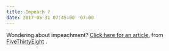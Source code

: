 ```yaml
---
title: Impeach ?
date: 2017-05-31 07:45:00 -07:00
---
```


Wondering about impeachment?  [Click here for an article](https://fivethirtyeight.com/features/chance-donald-trump-impeached/), from  [FiveThirtyEight](https://en.wikipedia.org/wiki/FiveThirtyEight) .